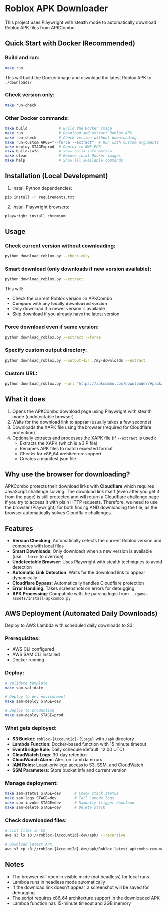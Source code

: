 # Roblox APK Downloader

This project uses Playwright with stealth mode to automatically download Roblox APK files from APKCombo.

## Quick Start with Docker (Recommended)

### Build and run:
```bash
make run
```

This will build the Docker image and download the latest Roblox APK to `./downloads/`

### Check version only:
```bash
make run-check
```

### Other Docker commands:
```bash
make build              # Build the Docker image
make run                # Download and extract Roblox APK
make run-check          # Check version without downloading
make run-custom ARGS="--force --extract"  # Run with custom arguments
make deploy STAGE=prod  # Deploy to AWS ECR
make build-info         # Show build information
make clean              # Remove local Docker images
make help               # Show all available commands
```

## Installation (Local Development)

1. Install Python dependencies:
```bash
pip install -r requirements.txt
```

2. Install Playwright browsers:
```bash
playwright install chromium
```

## Usage

### Check current version without downloading:
```bash
python download_roblox.py --check-only
```

### Smart download (only downloads if new version available):
```bash
python download_roblox.py --extract
```
This will:
- Check the current Roblox version on APKCombo
- Compare with any locally downloaded version
- Only download if a newer version is available
- Skip download if you already have the latest version

### Force download even if same version:
```bash
python download_roblox.py --extract --force
```

### Specify custom output directory:
```bash
python download_roblox.py --output-dir ./my-downloads --extract
```

### Custom URL:
```bash
python download_roblox.py --url "https://apkcombo.com/downloader/#package=com.roblox.client&device=tablet&arches=x86_64"
```

## What it does

1. Opens the APKCombo download page using Playwright with stealth mode (undetectable browser)
2. Waits for the download link to appear (usually takes a few seconds)
3. Downloads the XAPK file using the browser (required for Cloudflare protection)
4. Optionally extracts and processes the XAPK file (if `--extract` is used):
   - Extracts the XAPK (which is a ZIP file)
   - Renames APK files to match expected format
   - Checks for x86_64 architecture support
   - Creates a manifest.json file

## Why use the browser for downloading?

APKCombo protects their download links with **Cloudflare** which requires JavaScript challenge solving. The download link itself (even after you get it from the page) is still protected and will return a Cloudflare challenge page if you try to access it with plain HTTP requests. Therefore, we need to use the browser (Playwright) for both finding AND downloading the file, as the browser automatically solves Cloudflare challenges.

## Features

- **Version Checking**: Automatically detects the current Roblox version and compares with local files
- **Smart Downloads**: Only downloads when a new version is available (use `--force` to override)
- **Undetectable Browser**: Uses Playwright with stealth techniques to avoid detection
- **Automatic Link Detection**: Waits for the download link to appear dynamically
- **Cloudflare Bypass**: Automatically handles Cloudflare protection
- **Error Handling**: Takes screenshots on errors for debugging
- **APK Processing**: Compatible with the parsing logic from `../game-assets/install-apkcombo.py`

## AWS Deployment (Automated Daily Downloads)

Deploy to AWS Lambda with scheduled daily downloads to S3:

### Prerequisites:
- AWS CLI configured
- AWS SAM CLI installed
- Docker running

### Deploy:
```bash
# Validate template
make sam-validate

# Deploy to dev environment
make sam-deploy STAGE=dev

# Deploy to production
make sam-deploy STAGE=prod
```

### What gets deployed:
- **S3 Bucket**: `roblox-{AccountId}-{Stage}` with `/apk` directory
- **Lambda Function**: Docker-based function with 15 minute timeout
- **EventBridge Rule**: Daily schedule (default: 12:00 UTC)
- **CloudWatch Logs**: 30-day retention
- **CloudWatch Alarm**: Alert on Lambda errors
- **IAM Roles**: Least-privilege access to S3, SSM, and CloudWatch
- **SSM Parameters**: Store bucket info and current version

### Manage deployment:
```bash
make sam-status STAGE=dev      # Check stack status
make sam-logs STAGE=dev        # Tail Lambda logs
make sam-invoke STAGE=dev      # Manually trigger download
make sam-delete STAGE=dev      # Delete stack
```

### Check downloaded files:
```bash
# List files in S3
aws s3 ls s3://roblox-{AccountId}-dev/apk/ --recursive

# Download latest APK
aws s3 cp s3://roblox-{AccountId}-dev/apk/Roblox_latest_apkcombo.com.xapk ./
```

## Notes

- The browser will open in visible mode (not headless) for local runs
- Lambda runs in headless mode automatically
- If the download link doesn't appear, a screenshot will be saved for debugging
- The script requires x86_64 architecture support in the downloaded APK
- Lambda function has 15-minute timeout and 2GB memory

